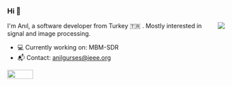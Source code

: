 ### Hi 👋
<img align="right" src="https://github-readme-stats.vercel.app/api?username=anilgurses&show_icons=true&count_private=true&theme=dracula&hide_title=true" />

I'm Anıl, a software developer from Turkey :tr: . Mostly interested in signal and image processing.

- :computer: Currently working on: MBM-SDR
- :mailbox_with_mail: Contact: [anilgurses@ieee.org](mailto:anilgurses@ieee.org)

<img width="60" height="21" src="https://views.whatilearened.today/views/github/anilgurses/anilgurses.svg"/>
